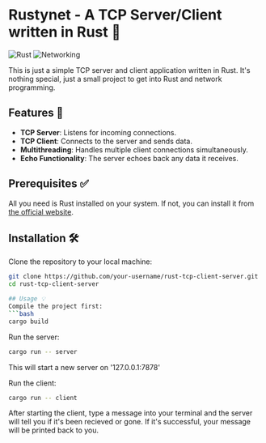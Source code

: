 # Rustynet - A TCP Server/Client written in Rust 🚀

![Rust](https://img.shields.io/badge/Rust-Programming%20Language-blue)
![Networking](https://img.shields.io/badge/Networking-TCP-red)

This is just a simple TCP server and client application written in Rust. It's nothing special, just a small project to get into Rust and network programming.

## Features 🌟

- **TCP Server**: Listens for incoming connections.
- **TCP Client**: Connects to the server and sends data.
- **Multithreading**: Handles multiple client connections simultaneously.
- **Echo Functionality**: The server echoes back any data it receives.

## Prerequisites ✅

All you need is Rust installed on your system. If not, you can install it from [the official website](https://www.rust-lang.org/learn/get-started).

## Installation 🛠

Clone the repository to your local machine:

```bash
git clone https://github.com/your-username/rust-tcp-client-server.git
cd rust-tcp-client-server

## Usage 💡
Compile the project first:
```bash
cargo build
```

Run the server:
```bash
cargo run -- server
```
This will start a new server on '127.0.0.1:7878'

Run the client:
```bash
cargo run -- client
```
After starting the client, type a message into your terminal and the server will tell you if it's been recieved or gone. If it's successful, your message will be printed back to you.
